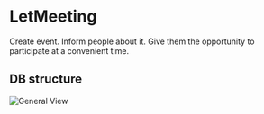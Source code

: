 LetMeeting
==========

Create event. Inform people about it. Give them the opportunity to participate at a convenient time.


## DB structure
![General View](https://github.com/iLubenets/LetPlanMeeting/blob/master/docs/db.png?raw=true)
